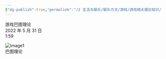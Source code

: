 ```yaml
---
{"dg-publish":true,"permalink":"/2 生活与娱乐/娱乐方式/游戏/游戏相关理论知识/游戏理论/游戏巴图理论/","title":"游戏巴图理论"}
---
```



游戏巴图理论  
2022 年 5 月 31 日  
1:59

![image1](/img/user/resources/attachments/image1-10.jpg)  
巴图理论
